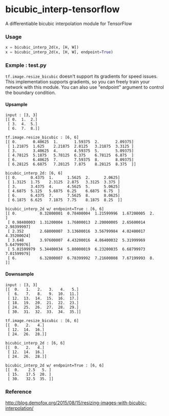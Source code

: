 # bicubic_interp-tensorflow
A differentiable bicubic interpolation module for TensorFlow

### Usage
```python
x = bicubic_interp_2d(x, [H, W])
x = bicubic_interp_2d(x, [H, W], endpoint=True)
```

### Exmple : test.py
```tf.image.resize_bicubic``` doesn't support its gradients for speed issues.
This implementation supports gradients, so you can freely train your network with this module. 
You can also use "endpoint" argument to control the boundary condition.

#### Upsample
```
input : [3, 3]
[[ 0.  1.  2.]
 [ 3.  4.  5.]
 [ 6.  7.  8.]]

tf.image.resize_bicubic : [6, 6]
[[ 0.       0.40625  1.       1.59375  2.       2.09375]
 [ 1.21875  1.625    2.21875  2.8125   3.21875  3.3125 ]
 [ 3.       3.40625  4.       4.59375  5.       5.09375]
 [ 4.78125  5.1875   5.78125  6.375    6.78125  6.875  ]
 [ 6.       6.40625  7.       7.59375  8.       8.09375]
 [ 6.28125  6.6875   7.28125  7.875    8.28125  8.375  ]]

bicubic_interp_2d: [6, 6]
[[ 0.      0.4375  1.      1.5625  2.      2.0625]
 [ 1.3125  1.75    2.3125  2.875   3.3125  3.375 ]
 [ 3.      3.4375  4.      4.5625  5.      5.0625]
 [ 4.6875  5.125   5.6875  6.25    6.6875  6.75  ]
 [ 6.      6.4375  7.      7.5625  8.      8.0625]
 [ 6.1875  6.625   7.1875  7.75    8.1875  8.25  ]]

bicubic_interp_2d w/ endpoint=True : [6, 6]
[[ 0.          0.32800001  0.78400004  1.21599996  1.67200005  2.        ]
 [ 0.98400003  1.31200004  1.76800013  2.20000005  2.65600014  2.98399997]
 [ 2.352       2.68000007  3.13600016  3.56799984  4.02400017  4.35200024]
 [ 3.648       3.97600007  4.43200016  4.86400032  5.31999969  5.64799976]
 [ 5.01599979  5.34400034  5.80000019  6.23200035  6.68799973  7.01599979]
 [ 6.          6.32800007  6.78399992  7.21600008  7.67199993  8.        ]]
```

#### Downsample
```
input : [3, 3]
[[  0.   1.   2.   3.   4.   5.]
 [  6.   7.   8.   9.  10.  11.]
 [ 12.  13.  14.  15.  16.  17.]
 [ 18.  19.  20.  21.  22.  23.]
 [ 24.  25.  26.  27.  28.  29.]
 [ 30.  31.  32.  33.  34.  35.]]

tf.image.resize_bicubic : [6, 6]
[[  0.   2.   4.]
 [ 12.  14.  16.]
 [ 24.  26.  28.]]

bicubic_interp_2d : [6, 6]
[[  0.   2.   4.]
 [ 12.  14.  16.]
 [ 24.  26.  28.]]

bicubic_interp_2d w/ endpoint=True : [6, 6]
[[  0.    2.5   5. ]
 [ 15.   17.5  20. ]
 [ 30.   32.5  35. ]]
```

### Reference 
http://blog.demofox.org/2015/08/15/resizing-images-with-bicubic-interpolation/

